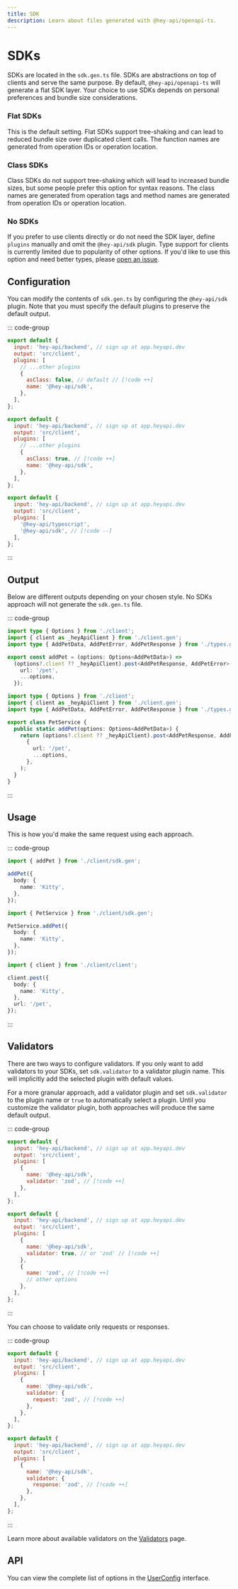 ```yaml
---
title: SDK
description: Learn about files generated with @hey-api/openapi-ts.
---
```


# SDKs

SDKs are located in the `sdk.gen.ts` file. SDKs are abstractions on top of clients and serve the same purpose. By default, `@hey-api/openapi-ts` will generate a flat SDK layer. Your choice to use SDKs depends on personal preferences and bundle size considerations.

### Flat SDKs

This is the default setting. Flat SDKs support tree-shaking and can lead to reduced bundle size over duplicated client calls. The function names are generated from operation IDs or operation location.

### Class SDKs

Class SDKs do not support tree-shaking which will lead to increased bundle sizes, but some people prefer this option for syntax reasons. The class names are generated from operation tags and method names are generated from operation IDs or operation location.

### No SDKs

If you prefer to use clients directly or do not need the SDK layer, define `plugins` manually and omit the `@hey-api/sdk` plugin. Type support for clients is currently limited due to popularity of other options. If you'd like to use this option and need better types, please [open an issue](https://github.com/hey-api/openapi-ts/issues).

## Configuration

You can modify the contents of `sdk.gen.ts` by configuring the `@hey-api/sdk` plugin. Note that you must specify the default plugins to preserve the default output.

::: code-group

```js [flat]
export default {
  input: 'hey-api/backend', // sign up at app.heyapi.dev
  output: 'src/client',
  plugins: [
    // ...other plugins
    {
      asClass: false, // default // [!code ++]
      name: '@hey-api/sdk',
    },
  ],
};
```

```js [class]
export default {
  input: 'hey-api/backend', // sign up at app.heyapi.dev
  output: 'src/client',
  plugins: [
    // ...other plugins
    {
      asClass: true, // [!code ++]
      name: '@hey-api/sdk',
    },
  ],
};
```

```js [none]
export default {
  input: 'hey-api/backend', // sign up at app.heyapi.dev
  output: 'src/client',
  plugins: [
    '@hey-api/typescript',
    '@hey-api/sdk', // [!code --]
  ],
};
```

:::

## Output

Below are different outputs depending on your chosen style. No SDKs approach will not generate the `sdk.gen.ts` file.

::: code-group

```ts [flat]
import type { Options } from './client';
import { client as _heyApiClient } from './client.gen';
import type { AddPetData, AddPetError, AddPetResponse } from './types.gen';

export const addPet = (options: Options<AddPetData>) =>
  (options?.client ?? _heyApiClient).post<AddPetResponse, AddPetError>({
    url: '/pet',
    ...options,
  });
```

```ts [class]
import type { Options } from './client';
import { client as _heyApiClient } from './client.gen';
import type { AddPetData, AddPetError, AddPetResponse } from './types.gen';

export class PetService {
  public static addPet(options: Options<AddPetData>) {
    return (options?.client ?? _heyApiClient).post<AddPetResponse, AddPetError>(
      {
        url: '/pet',
        ...options,
      },
    );
  }
}
```

:::

## Usage

This is how you'd make the same request using each approach.

::: code-group

```ts [flat]
import { addPet } from './client/sdk.gen';

addPet({
  body: {
    name: 'Kitty',
  },
});
```

```ts [class]
import { PetService } from './client/sdk.gen';

PetService.addPet({
  body: {
    name: 'Kitty',
  },
});
```

```ts [none]
import { client } from './client/client';

client.post({
  body: {
    name: 'Kitty',
  },
  url: '/pet',
});
```

:::

## Validators

There are two ways to configure validators. If you only want to add validators to your SDKs, set `sdk.validator` to a validator plugin name. This will implicitly add the selected plugin with default values.

For a more granular approach, add a validator plugin and set `sdk.validator` to the plugin name or `true` to automatically select a plugin. Until you customize the validator plugin, both approaches will produce the same default output.

::: code-group

```js [sdk]
export default {
  input: 'hey-api/backend', // sign up at app.heyapi.dev
  output: 'src/client',
  plugins: [
    {
      name: '@hey-api/sdk',
      validator: 'zod', // [!code ++]
    },
  ],
};
```

```js [validator]
export default {
  input: 'hey-api/backend', // sign up at app.heyapi.dev
  output: 'src/client',
  plugins: [
    {
      name: '@hey-api/sdk',
      validator: true, // or 'zod' // [!code ++]
    },
    {
      name: 'zod', // [!code ++]
      // other options
    },
  ],
};
```

:::

You can choose to validate only requests or responses.

::: code-group

```js [requests]
export default {
  input: 'hey-api/backend', // sign up at app.heyapi.dev
  output: 'src/client',
  plugins: [
    {
      name: '@hey-api/sdk',
      validator: {
        request: 'zod', // [!code ++]
      },
    },
  ],
};
```

```js [responses]
export default {
  input: 'hey-api/backend', // sign up at app.heyapi.dev
  output: 'src/client',
  plugins: [
    {
      name: '@hey-api/sdk',
      validator: {
        response: 'zod', // [!code ++]
      },
    },
  ],
};
```

:::

Learn more about available validators on the [Validators](/openapi-ts/validators) page.

## API

You can view the complete list of options in the [UserConfig](https://github.com/hey-api/openapi-ts/blob/main/packages/openapi-ts/src/plugins/@hey-api/sdk/types.d.ts) interface.

<!--@include: ../../partials/examples.md-->
<!--@include: ../../partials/sponsors.md-->

